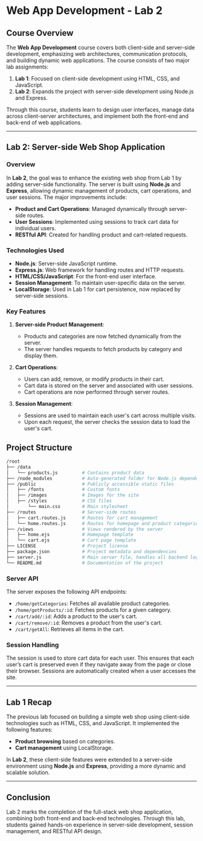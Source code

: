 # Web App Development - Lab 2

## Course Overview

The **Web App Development** course covers both client-side and server-side development, emphasizing web architectures, communication protocols, and building dynamic web applications. The course consists of two major lab assignments:

1. **Lab 1**: Focused on client-side development using HTML, CSS, and JavaScript.
2. **Lab 2**: Expands the project with server-side development using Node.js and Express.

Through this course, students learn to design user interfaces, manage data across client-server architectures, and implement both the front-end and back-end of web applications.

---

## Lab 2: Server-side Web Shop Application

### Overview

In **Lab 2**, the goal was to enhance the existing web shop from Lab 1 by adding server-side functionality. The server is built using **Node.js** and **Express**, allowing dynamic management of products, cart operations, and user sessions. The major improvements include:

- **Product and Cart Operations**: Managed dynamically through server-side routes.
- **User Sessions**: Implemented using sessions to track cart data for individual users.
- **RESTful API**: Created for handling product and cart-related requests.

### Technologies Used

- **Node.js**: Server-side JavaScript runtime.
- **Express.js**: Web framework for handling routes and HTTP requests.
- **HTML/CSS/JavaScript**: For the front-end user interface.
- **Session Management**: To maintain user-specific data on the server.
- **LocalStorage**: Used in Lab 1 for cart persistence, now replaced by server-side sessions.

### Key Features

1. **Server-side Product Management**:
   - Products and categories are now fetched dynamically from the server.
   - The server handles requests to fetch products by category and display them.

2. **Cart Operations**:
   - Users can add, remove, or modify products in their cart.
   - Cart data is stored on the server and associated with user sessions.
   - Cart operations are now performed through server routes.

3. **Session Management**:
   - Sessions are used to maintain each user's cart across multiple visits.
   - Upon each request, the server checks the session data to load the user's cart.

## Project Structure

```bash
/root
├── /data  
│   └── products.js         # Contains product data
├── /node_modules           # Auto-generated folder for Node.js dependencies
├── /public                 # Publicly accessible static files
│   ├── /fonts              # Custom fonts
│   ├── /images             # Images for the site
│   ├── /styles             # CSS files
│       └── main.css        # Main stylesheet
├── /routes                 # Server-side routes
│   ├── cart.routes.js      # Routes for cart management
│   └── home.routes.js      # Routes for homepage and product categories
├── /views                  # Views rendered by the server
│   ├── home.ejs            # Homepage template
│   └── cart.ejs            # Cart page template
├── LICENSE                 # Project license
├── package.json            # Project metadata and dependencies
├── server.js               # Main server file, handles all backend logic
└── README.md               # Documentation of the project
```

### Server API

The server exposes the following API endpoints:

- `/home/getCategories`: Fetches all available product categories.
- `/home/getProducts/:id`: Fetches products for a given category.
- `/cart/add/:id`: Adds a product to the user's cart.
- `/cart/remove/:id`: Removes a product from the user's cart.
- `/cart/getAll`: Retrieves all items in the cart.

### Session Handling

The session is used to store cart data for each user. This ensures that each user’s cart is preserved even if they navigate away from the page or close their browser. Sessions are automatically created when a user accesses the site.

---

## Lab 1 Recap

The previous lab focused on building a simple web shop using client-side technologies such as HTML, CSS, and JavaScript. It implemented the following features:

- **Product browsing** based on categories.
- **Cart management** using LocalStorage.

In **Lab 2**, these client-side features were extended to a server-side environment using **Node.js** and **Express**, providing a more dynamic and scalable solution.

---

## Conclusion

Lab 2 marks the completion of the full-stack web shop application, combining both front-end and back-end technologies. Through this lab, students gained hands-on experience in server-side development, session management, and RESTful API design.

